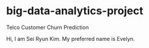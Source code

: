 # big-data-analytics-project
Telco Customer Churn Prediction

Hi, I am Sei Ryun Kim. My preferred name is Evelyn.

